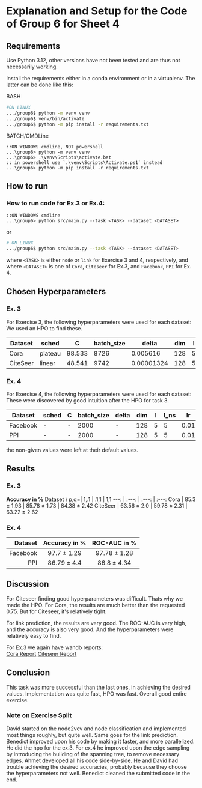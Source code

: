 # Explanation and Setup for the Code of Group 6 for Sheet 4

## Requirements

Use Python 3.12, other versions have not been tested and are thus not necessarily working.

Install the requirements either in a conda environment or in a virtualenv. The latter can be done like this:

BASH

```bash
#ON LINUX
.../group6$ python -m venv venv
.../group6$ venv/bin/activate
.../group6$ python -m pip install -r requirements.txt
```

BATCH/CMDLine

```batch
::ON WINDOWS cmdline, NOT powershell
...\group6> python -m venv venv
...\group6> .\venv\Scripts\activate.bat
:: in powershell use `.\venv\Scripts\Activate.ps1` instead
...\group6> python -m pip install -r requirements.txt
```

## How to run

### How to run code for Ex.3 or Ex.4:

```batch
::ON WINDOWS cmdline
...\group6> python src/main.py --task <TASK> --dataset <DATASET>
```

or

```bash
# ON LINUX
.../group6$ python src/main.py --task <TASK> --dataset <DATASET>
```

where `<TASK>` is either `node` or `link` for Exercise 3 and 4, respectively, and <br>
where `<DATASET>` is one of `Cora`, `Citeseer` for Ex.3, and  `Facebook`, `PPI` for Ex. 4.


## Chosen Hyperparameters

### Ex. 3

For Exercise 3, the following hyperparameters were used for each dataset:<br>
We used an HPO to find these.


| Dataset   | sched    | C      | batch_size | delta       | dim  | l   | l_ns | lr     | n_epochs | p   | q   |
|-----------|----------|--------|------------|-------------|------|-----|------|--------|----------|-----|-----|
| Cora      | plateau  | 98.533 | 8726       | 0.005616    | 128  | 5   | 5    | 0.006572 | 250      | 1   | 0.1 |
| CiteSeer  | linear   | 48.541 | 9742       | 0.00001324  | 128  | 5   | 5    | 0.0968   | 200      | 1   | 0.1 |


### Ex. 4

For Exercise 4, the following hyperparameters were used for each dataset:<br>
These were discovered by good intuition after the HPO for task 3. 

Dataset | sched | C | batch_size | delta | dim | l | l_ns | lr | n_epochs | p | q
--- | --- | --- | --- | --- | --- | --- | --- | --- | --- | --- | ---
Facebook | - | - | 2000 | - | 128 | 5 | 5 | 0.01 | 100 | 1.0 | 1.0
PPI | - | - | 2000 | - | 128 | 5 | 5 | 0.01 | 100 | 1.0 | 1.0

the non-given values were left at their default values.

## Results

### Ex. 3
__Accuracy in %__
Dataset \ p,q=| 1,.1 | .1,1 | 1,1
---: | :---: | :---: | :---:
Cora | 85.3 ± 1.93 | 85.78 ± 1.73 | 84.38 ± 2.42
CiteSeer | 63.56 ± 2.0 | 59.78 ± 2.31 | 63.22 ± 2.62



### Ex. 4

Dataset | Accuracy in % | ROC-AUC in %
---: | :---: | :---:
Facebook | 97.7 ± 1.29 |97.78 ± 1.28
PPI | 86.79 ± 4.4 | 86.8 ± 4.34

## Discussion

For Citeseer finding good hyperparameters was difficult. Thats why we made the HPO.
For Cora, the results are much better than the requested 0.75. But for Citeseer, it's relatively tight.

For link prediction, the results are very good. The ROC-AUC is very high, and the accuracy is also very good. And the hyperparameters were relatively easy to find.

For Ex.3 we again have wandb reports:<br>
[Cora Report](https://wandb.ai/gerlach/labcourse_node2vec_Cora_fixed/reports/Cora-Wandb-Report--Vmlldzo4NDA0Mzgx)
[Citeseer Report](https://wandb.ai/gerlach/labcourse_node2vec_Citeseer_fixed/reports/Citeseer-Wandb-Report--Vmlldzo4NDA0Mzk4)
## Conclusion

This task was more successful than the last ones, in achieving the desired values.
Implementation was quite fast, HPO was fast. 
Overall good entire exercise.

### Note on Exercise Split
David started on the node2vev and node classification and implemented most things roughly, but quite well.
Same goes for the link prediction.
Benedict improved upon his code by making it faster, and more parallelized. He did the hpo for the ex.3.
For ex.4 he improved upon the edge sampling by introducing the building of the spanning tree, to remove necessary edges.
Ahmet developed all his code side-by-side. He and David had trouble achieving the desired accuracies, probably because they choose the hyperparameters not well. 
Benedict cleaned the submitted code in the end.

